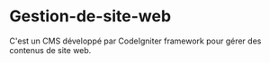 # Gestion-de-site-web
C'est un CMS développé par CodeIgniter framework pour gérer des contenus de site web.
